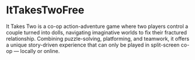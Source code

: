 # ItTakesTwoFree
It Takes Two is a co-op action-adventure game where two players control a couple turned into dolls, navigating imaginative worlds to fix their fractured relationship. Combining puzzle-solving, platforming, and teamwork, it offers a unique story-driven experience that can only be played in split-screen co-op — locally or online.
